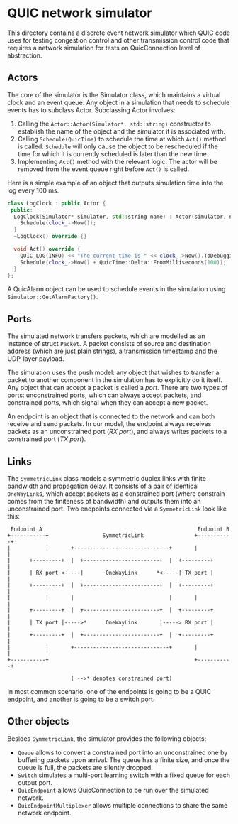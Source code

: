 # QUIC network simulator

This directory contains a discrete event network simulator which QUIC code uses
for testing congestion control and other transmission control code that requires
a network simulation for tests on QuicConnection level of abstraction.

## Actors

The core of the simulator is the Simulator class, which maintains a virtual
clock and an event queue. Any object in a simulation that needs to schedule
events has to subclass Actor. Subclassing Actor involves:

1.  Calling the `Actor::Actor(Simulator*, std::string)` constructor to establish
    the name of the object and the simulator it is associated with.
2.  Calling `Schedule(QuicTime)` to schedule the time at which `Act()` method is
    called. `Schedule` will only cause the object to be rescheduled if the time
    for which it is currently scheduled is later than the new time.
3.  Implementing `Act()` method with the relevant logic. The actor will be
    removed from the event queue right before `Act()` is called.

Here is a simple example of an object that outputs simulation time into the log
every 100 ms.

```c++
class LogClock : public Actor {
 public:
  LogClock(Simulator* simulator, std::string name) : Actor(simulator, name) {
    Schedule(clock_->Now());
  }
  ~LogClock() override {}

  void Act() override {
    QUIC_LOG(INFO) << "The current time is " << clock_->Now().ToDebuggingValue();
    Schedule(clock_->Now() + QuicTime::Delta::FromMilliseconds(100));
  }
};
```

A QuicAlarm object can be used to schedule events in the simulation using
`Simulator::GetAlarmFactory()`.

## Ports

The simulated network transfers packets, which are modelled as an instance of
struct `Packet`. A packet consists of source and destination address (which are
just plain strings), a transmission timestamp and the UDP-layer payload.

The simulation uses the push model: any object that wishes to transfer a packet
to another component in the simulation has to explicitly do it itself. Any
object that can accept a packet is called a *port*. There are two types of
ports: unconstrained ports, which can always accept packets, and constrained
ports, which signal when they can accept a new packet.

An endpoint is an object that is connected to the network and can both receive
and send packets. In our model, the endpoint always receives packets as an
unconstrained port (*RX port*), and always writes packets to a constrained port
(*TX port*).

## Links

The `SymmetricLink` class models a symmetric duplex links with finite bandwidth
and propagation delay. It consists of a pair of identical `OneWayLink`s, which
accept packets as a constrained port (where constrain comes from the finiteness
of bandwidth) and outputs them into an unconstrained port. Two endpoints
connected via a `SymmetricLink` look like this:

```none
 Endpoint A                                                 Endpoint B
+-----------+                 SymmetricLink                +-----------+
|           |       +------------------------------+       |           |
|      +---------+  |  +------------------------+  |  +---------+      |
|      | RX port <-----|       OneWayLink      *<-----| TX port |      |
|      +---------+  |  +------------------------+  |  +---------+      |
|           |       |                              |       |           |
|      +---------+  |  +------------------------+  |  +---------+      |
|      | TX port |----->*      OneWayLink       |-----> RX port |      |
|      +---------+  |  +------------------------+  |  +---------+      |
|           |       +------------------------------+       |           |
+-----------+                                              +-----------+

                    ( -->* denotes constrained port)
```

In most common scenario, one of the endpoints is going to be a QUIC endpoint,
and another is going to be a switch port.

## Other objects

Besides `SymmetricLink`, the simulator provides the following objects:

*   `Queue` allows to convert a constrained port into an unconstrained one by
    buffering packets upon arrival. The queue has a finite size, and once the
    queue is full, the packets are silently dropped.
*   `Switch` simulates a multi-port learning switch with a fixed queue for each
    output port.
*   `QuicEndpoint` allows QuicConnection to be run over the simulated network.
*   `QuicEndpointMultiplexer` allows multiple connections to share the same
    network endpoint.
